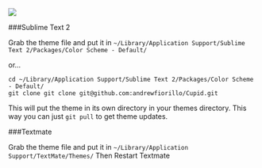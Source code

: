 <img src="https://dl.dropbox.com/u/22817005/Resources/sublime/Github/js.png" />

###Sublime Text 2

Grab the theme file and put it in `~/Library/Application Support/Sublime Text 2/Packages/Color Scheme - Default/`

or...

```
cd ~/Library/Application Support/Sublime Text 2/Packages/Color Scheme - Default/
git clone git clone git@github.com:andrewfiorillo/Cupid.git
```

This will put the theme in its own directory in your themes directory. This way you can just `git pull` to get theme updates.


###Textmate

Grab the theme file and put it in `~/Library/Application Support/TextMate/Themes/`
Then Restart Textmate